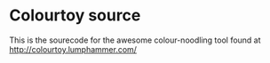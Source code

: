 Colourtoy source
================

This is the sourecode for the awesome colour-noodling tool found at http://colourtoy.lumphammer.com/
